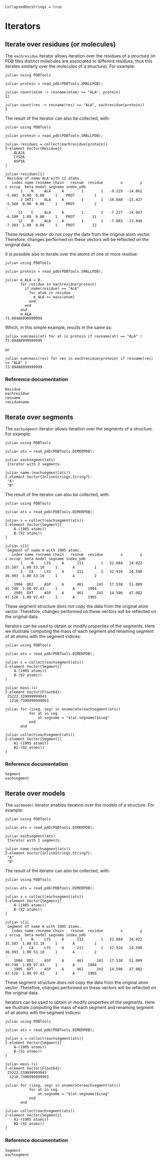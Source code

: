 ```@meta
CollapsedDocStrings = true
```

# Iterators

## Iterate over residues (or molecules)

The `eachresidue` iterator allows iteration over the residues of a structure (in PDB files distinct molecules are associated to different residues, thus this iterates similarly over the molecules of a structure). For example:

```jldoctest
julia> using PDBTools

julia> protein = read_pdb(PDBTools.SMALLPDB);

julia> count(atom -> resname(atom) == "ALA", protein)
12

julia> count(res -> resname(res) == "ALA", eachresidue(protein))
1
```

The result of the iterator can also be collected, with:
```jldoctest
julia> using PDBTools

julia> protein = read_pdb(PDBTools.SMALLPDB);

julia> residues = collect(eachresidue(protein))
3-element Vector{Residue}[
    ALA1A
    CYS2A
    ASP3A
]

julia> residues[1]
 Residue of name ALA with 12 atoms.
   index name resname chain   resnum  residue        x        y        z occup  beta model segname index_pdb
       1    N     ALA     A        1        1   -9.229  -14.861   -5.481  0.00  0.00     1    PROT         1
       2 1HT1     ALA     A        1        1  -10.048  -15.427   -5.569  0.00  0.00     1    PROT         2
⋮
      11    C     ALA     A        1        1   -7.227  -14.047   -6.599  1.00  0.00     1    PROT        11
      12    O     ALA     A        1        1   -7.083  -13.048   -7.303  1.00  0.00     1    PROT        12
```

These residue vector *do not* copy the data from the original atom vector. Therefore, changes performed on these vectors will be reflected on the original data.  

It is possible also to iterate over the atoms of one or more residue:
```julia-repl
julia> using PDBTools

julia> protein = read_pdb(PDBTools.SMALLPDB);

julia> m_ALA = 0.
       for residue in eachresidue(protein)
         if name(residue) == "ALA"
           for atom in residue
             m_ALA += mass(atom)
           end
         end
       end
       m_ALA
73.09488999999999
```
Which, in this simple example, results in the same as:

```julia-repl
julia> sum(mass(at) for at in protein if resname(at) == "ALA" )
73.09488999999999
```

or

```julia-repl
julia> sum(mass(res) for res in eachresidue(protein) if resname(res) == "ALA" )
73.09488999999999
```

### Reference documentation

```@docs
Residue
eachresidue
resname
residuename
```

## Iterate over segments 

The `eachsegment` iterator allows iteration over the segments of a structure. For example:

```jldoctest
julia> using PDBTools

julia> ats = read_pdb(PDBTools.DIMERPDB);

julia> eachsegment(ats)
 Iterator with 2 segments.

julia> name.(eachsegment(ats))
2-element Vector{InlineStrings.String7}:
 "A"
 "B"
```

The result of the iterator can also be collected, with:
```jldoctest
julia> using PDBTools

julia> ats = read_pdb(PDBTools.DIMERPDB);

julia> s = collect(eachsegment(ats))
2-element Vector{Segment}[ 
    A-(1905 atoms))
    B-(92 atoms))
]

julia> s[1]
 Segment of name A with 1905 atoms.
   index name resname chain   resnum  residue        x        y        z occup  beta model segname index_pdb
       1    N     LYS     A      211        1   52.884   24.022   35.587  1.00 53.10     1       A         1
       2   CA     LYS     A      211        1   52.916   24.598   36.993  1.00 53.10     1       A         2
⋮
    1904  OD2     ASP     A      461      243   17.538   51.009   45.748  1.00 97.43     1       A      1904
    1905  OXT     ASP     A      461      243   14.506   47.082   47.528  1.00 97.43     1       A      1905
```

These segment structure *does not* copy the data from the original atom vector. Therefore, changes performed on these vectors will be reflected on the original data.  

Iterators can be used to obtain or modify properties of the segments. Here we illustrate computing the mass of
each segment and renaming segment of all atoms with the segment indices:

```jldoctest
julia> using PDBTools

julia> ats = read_pdb(PDBTools.DIMERPDB);

julia> s = collect(eachsegment(ats))
2-element Vector{Segment}[ 
    A-(1905 atoms))
    B-(92 atoms))
]

julia> mass.(s)
2-element Vector{Float64}:
 25222.339099999943
  1210.7300999999993

julia> for (iseg, seg) in enumerate(eachsegment(ats))
           for at in seg
               at.segname = "$(at.segname)$iseg"
           end
       end

julia> collect(eachsegment(ats))
2-element Vector{Segment}[ 
    A1-(1905 atoms))
    B2-(92 atoms))
]
```

### Reference documentation

```@docs
Segment
eachsegment
```

## Iterate over models

The `eachmodel` iterator enables iteration over the models of a structure. For example:

```jldoctest
julia> using PDBTools

julia> ats = read_pdb(PDBTools.DIMERPDB);

julia> eachsegment(ats)
 Iterator with 2 segments.

julia> name.(eachsegment(ats))
2-element Vector{InlineStrings.String7}:
 "A"
 "B"
```

The result of the iterator can also be collected, with:
```jldoctest
julia> using PDBTools

julia> ats = read_pdb(PDBTools.DIMERPDB);

julia> s = collect(eachsegment(ats))
2-element Vector{Segment}[ 
    A-(1905 atoms))
    B-(92 atoms))
]

julia> s[1]
 Segment of name A with 1905 atoms.
   index name resname chain   resnum  residue        x        y        z occup  beta model segname index_pdb
       1    N     LYS     A      211        1   52.884   24.022   35.587  1.00 53.10     1       A         1
       2   CA     LYS     A      211        1   52.916   24.598   36.993  1.00 53.10     1       A         2
⋮
    1904  OD2     ASP     A      461      243   17.538   51.009   45.748  1.00 97.43     1       A      1904
    1905  OXT     ASP     A      461      243   14.506   47.082   47.528  1.00 97.43     1       A      1905
```

These segment structure *does not* copy the data from the original atom vector. Therefore, changes performed on these vectors will be reflected on the original data.  

Iterators can be used to obtain or modify properties of the segments. Here we illustrate computing the mass of
each segment and renaming segment of all atoms with the segment indices:

```jldoctest
julia> using PDBTools

julia> ats = read_pdb(PDBTools.DIMERPDB);

julia> s = collect(eachsegment(ats))
2-element Vector{Segment}[ 
    A-(1905 atoms))
    B-(92 atoms))
]

julia> mass.(s)
2-element Vector{Float64}:
 25222.339099999943
  1210.7300999999993

julia> for (iseg, seg) in enumerate(eachsegment(ats))
           for at in seg
               at.segname = "$(at.segname)$iseg"
           end
       end

julia> collect(eachsegment(ats))
2-element Vector{Segment}[ 
    A1-(1905 atoms))
    B2-(92 atoms))
]
```

### Reference documentation

```@docs
Segment
eachsegment
```


